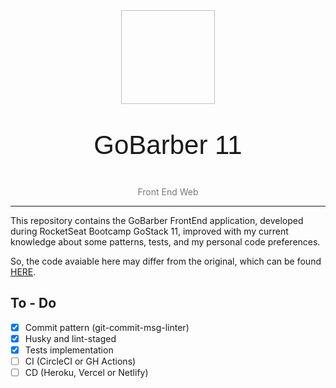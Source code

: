 <div align="center">
<img source="./src/assets/logo.svg" width="150px" height="150px" />

<p style="font-size:3em;font-family:cursive,sans-serif">GoBarber 11</p>
<p style="color:#777">Front End Web</p>
<hr/>


</div>

This repository contains the GoBarber FrontEnd application, developed during RocketSeat Bootcamp GoStack 11, improved with my current knowledge about some patterns, tests, and my personal code preferences.

So, the code avaiable here may differ from the original, which can be found [HERE][gobarber-rocketseat].

## To - Do

- [x] Commit pattern (git-commit-msg-linter)
- [x] Husky and lint-staged
- [x] Tests implementation
- [ ] CI (CircleCI or GH Actions)
- [ ] CD (Heroku, Vercel or Netlify)

[gobarber-rocketseat]: https://github.com/rocketseat-education/bootcamp-gostack-modulos/tree/master/nivel-03/02-iniciando-o-front-end-web
